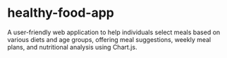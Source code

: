 # healthy-food-app
 A user-friendly web application to help individuals select meals based on various diets and age groups, offering meal suggestions, weekly meal plans, and nutritional analysis using Chart.js.
